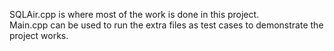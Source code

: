 SQLAir.cpp is where most of the work is done in this project. <br>
Main.cpp can be used to run the extra files as test cases to demonstrate the project works.
